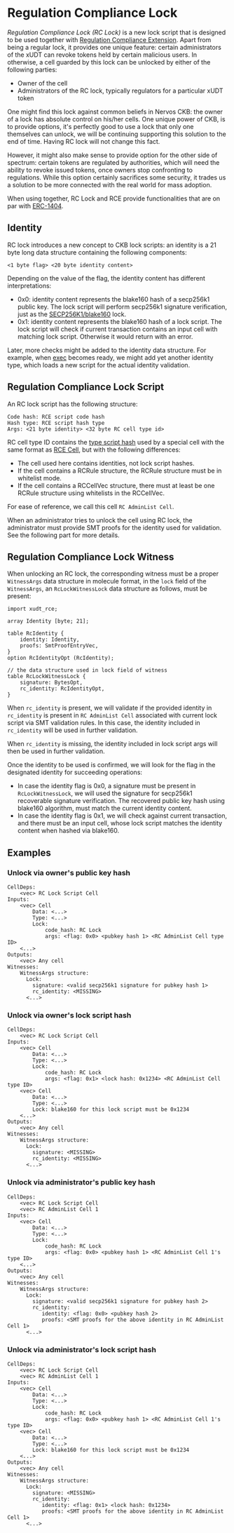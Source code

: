 # Regulation Compliance Lock

*Regulation Compliance Lock (RC Lock)* is a new lock script that is designed to be used together with [Regulation Compliance Extension](https://talk.nervos.org/t/rfc-regulation-compliance-extension/5338). Apart from being a regular lock, it provides one unique feature: certain administrators of the xUDT can revoke tokens held by certain malicious users. In otherwise, a cell guarded by this lock can be unlocked by either of the following parties:

* Owner of the cell
* Administrators of the RC lock, typically regulators for a particular xUDT token


One might find this lock against common beliefs in Nervos CKB: the owner of a lock has absolute control on his/her cells. One unique power of CKB, is to provide options, it's perfectly good to use a lock that only one themselves can unlock, we will be continuing supporting this solution to the end of time. Having RC lock will not change this fact.

However, it might also make sense to provide option for the other side of spectrum: certain tokens are regulated by authorities, which will need the ability to revoke issued tokens, once owners stop confronting to regulations. While this option certainly sacrifices some security, it trades us a solution to be more connected with the real world for mass adoption.

When using together, RC Lock and RCE provide functionalities that are on par with [ERC-1404](https://erc1404.org/).

## Identity

RC lock introduces a new concept to CKB lock scripts: an identity is a 21 byte long data structure containing the following components:

```
<1 byte flag> <20 byte identity content>
```

Depending on the value of the flag, the identity content has different interpretations:

* 0x0: identity content represents the blake160 hash of a secp256k1 public key. The lock script will perform secp256k1 signature verification, just as the [SECP256K1/blake160](https://github.com/nervosnetwork/rfcs/blob/master/rfcs/0024-ckb-system-script-list/0024-ckb-system-script-list.md#secp256k1blake160) lock.
* 0x1: identity content represents the blake160 hash of a lock script. The lock script will check if current transaction contains an input cell with matching lock script. Otherwise it would return with an error.

Later, more checks might be added to the identity data structure. For example, when [exec](https://github.com/nervosnetwork/rfcs/pull/237) becomes ready, we might add yet another identity type, which loads a new script for the actual identity validation.

## Regulation Compliance Lock Script

An RC lock script has the following structure:

```
Code hash: RCE script code hash
Hash type: RCE script hash type
Args: <21 byte identity> <32 byte RC cell type id>
```

RC cell type ID contains the [type script hash](https://xuejie.space/2020_02_03_introduction_to_ckb_script_programming_type_id/) used by a special cell with the same format as [RCE Cell](https://talk.nervos.org/t/rfc-regulation-compliance-extension/5338), but with the following differences:

* The cell used here contains identities, not lock script hashes.
* If the cell contains a RCRule structure, the RCRule structure must be in whitelist mode.
* If the cell contains a RCCellVec structure, there must at least be one RCRule structure using whitelists in the RCCellVec.

For ease of reference, we call this cell `RC AdminList Cell`.

When an administrator tries to unlock the cell using RC lock, the administrator must provide SMT proofs for the identity used for validation. See the following part for more details.

## Regulation Compliance Lock Witness

When unlocking an RC lock, the corresponding witness must be a proper `WitnessArgs` data structure in molecule format, in the `lock` field of the `WitnessArgs`, an `RcLockWitnessLock` data structure as follows, must be present:

```
import xudt_rce;

array Identity [byte; 21];

table RcIdentity {
    identity: Identity,
    proofs: SmtProofEntryVec,
}
option RcIdentityOpt (RcIdentity);

// the data structure used in lock field of witness
table RcLockWitnessLock {
    signature: BytesOpt,
    rc_identity: RcIdentityOpt,
}
```

When `rc_identity` is present, we will validate if the provided identity in `rc_identity` is present in `RC AdminList Cell` associated with current lock script via SMT validation rules. In this case, the identity included in `rc_identity` will be used in further validation.

When `rc_identity` is missing, the identity included in lock script args will then be used in further validation.

Once the identity to be used is confirmed, we will look for the flag in the designated identity for succeeding operations:

* In case the identity flag is 0x0, a signature must be present in `RcLockWitnessLock`, we will used the signature for secp256k1 recoverable signature verification. The recovered public key hash using blake160 algorithm, must match the current identity content.
* In case the identity flag is 0x1, we will check against current transaction, and there must be an input cell, whose lock script matches the identity content when hashed via blake160.


## Examples

### Unlock via owner's public key hash

```
CellDeps:
    <vec> RC Lock Script Cell
Inputs:
    <vec> Cell
        Data: <...>
        Type: <...>
        Lock:
            code_hash: RC Lock
            args: <flag: 0x0> <pubkey hash 1> <RC AdminList Cell type ID>
    <...>
Outputs:
    <vec> Any cell
Witnesses:
    WitnessArgs structure:
      Lock:
        signature: <valid secp256k1 signature for pubkey hash 1>
        rc_identity: <MISSING>
      <...>
```

### Unlock via owner's lock script hash

```
CellDeps:
    <vec> RC Lock Script Cell
Inputs:
    <vec> Cell
        Data: <...>
        Type: <...>
        Lock:
            code_hash: RC Lock
            args: <flag: 0x1> <lock hash: 0x1234> <RC AdminList Cell type ID>
    <vec> Cell
        Data: <...>
        Type: <...>
        Lock: blake160 for this lock script must be 0x1234
    <...>
Outputs:
    <vec> Any cell
Witnesses:
    WitnessArgs structure:
      Lock:
        signature: <MISSING>
        rc_identity: <MISSING>
      <...>
```

### Unlock via administrator's public key hash

```
CellDeps:
    <vec> RC Lock Script Cell
    <vec> RC AdminList Cell 1
Inputs:
    <vec> Cell
        Data: <...>
        Type: <...>
        Lock:
            code_hash: RC Lock
            args: <flag: 0x0> <pubkey hash 1> <RC AdminList Cell 1's type ID>
    <...>
Outputs:
    <vec> Any cell
Witnesses:
    WitnessArgs structure:
      Lock:
        signature: <valid secp256k1 signature for pubkey hash 2>
        rc_identity:
           identity: <flag: 0x0> <pubkey hash 2>
           proofs: <SMT proofs for the above identity in RC AdminList Cell 1>
      <...>
```

### Unlock via administrator's lock script hash

```
CellDeps:
    <vec> RC Lock Script Cell
    <vec> RC AdminList Cell 1
Inputs:
    <vec> Cell
        Data: <...>
        Type: <...>
        Lock:
            code_hash: RC Lock
            args: <flag: 0x0> <pubkey hash 1> <RC AdminList Cell 1's type ID>
    <vec> Cell
        Data: <...>
        Type: <...>
        Lock: blake160 for this lock script must be 0x1234
    <...>
Outputs:
    <vec> Any cell
Witnesses:
    WitnessArgs structure:
      Lock:
        signature: <MISSING>
        rc_identity:
           identity: <flag: 0x1> <lock hash: 0x1234>
           proofs: <SMT proofs for the above identity in RC AdminList Cell 1>
      <...>
```
